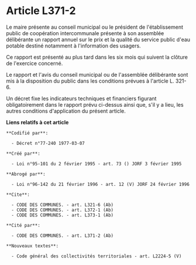 # Article L371-2

Le maire présente au conseil municipal ou le président de l'établissement public de coopération intercommunale présente à son
assemblée délibérante un rapport annuel sur le prix et la qualité du service public d'eau potable destiné notamment à
l'information des usagers.

Ce rapport est présenté au plus tard dans les six mois qui suivent la clôture de l'exercice concerné.

Le rapport et l'avis du conseil municipal ou de l'assemblée délibérante sont mis à la disposition du public dans les
conditions prévues à l'article L. 321-6.

Un décret fixe les indicateurs techniques et financiers figurant obligatoirement dans le rapport prévu ci-dessus ainsi que,
s'il y a lieu, les autres conditions d'application du présent article.

**Liens relatifs à cet article**

	**Codifié par**:

	  - Décret n°77-240 1977-03-07

	**Créé par**:

	  - Loi n°95-101 du 2 février 1995 - art. 73 () JORF 3 février 1995

	**Abrogé par**:

	  - Loi n°96-142 du 21 février 1996 - art. 12 (V) JORF 24 février 1996

	**Cite**:

	  - CODE DES COMMUNES. - art. L321-6 (Ab)
	  - CODE DES COMMUNES. - art. L372-1 (Ab)
	  - CODE DES COMMUNES. - art. L373-1 (Ab)

	**Cité par**:

	  - CODE DES COMMUNES. - art. L371-2 (Ab)

	**Nouveaux textes**:

	  - Code général des collectivités territoriales - art. L2224-5 (V)

